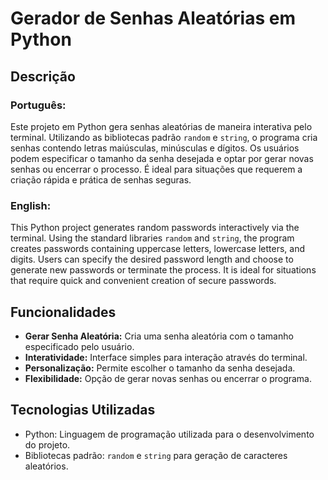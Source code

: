 # Gerador de Senhas Aleatórias em Python

## Descrição

### Português:

Este projeto em Python gera senhas aleatórias de maneira interativa pelo terminal. Utilizando as bibliotecas padrão `random` e `string`, o programa cria senhas contendo letras maiúsculas, minúsculas e dígitos. Os usuários podem especificar o tamanho da senha desejada e optar por gerar novas senhas ou encerrar o processo. É ideal para situações que requerem a criação rápida e prática de senhas seguras.

### English:

This Python project generates random passwords interactively via the terminal. Using the standard libraries `random` and `string`, the program creates passwords containing uppercase letters, lowercase letters, and digits. Users can specify the desired password length and choose to generate new passwords or terminate the process. It is ideal for situations that require quick and convenient creation of secure passwords.

## Funcionalidades

- **Gerar Senha Aleatória:** Cria uma senha aleatória com o tamanho especificado pelo usuário.
- **Interatividade:** Interface simples para interação através do terminal.
- **Personalização:** Permite escolher o tamanho da senha desejada.
- **Flexibilidade:** Opção de gerar novas senhas ou encerrar o programa.

## Tecnologias Utilizadas

- Python: Linguagem de programação utilizada para o desenvolvimento do projeto.
- Bibliotecas padrão: `random` e `string` para geração de caracteres aleatórios.
